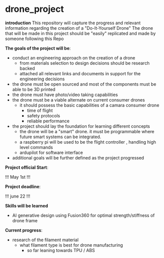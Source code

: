 # drone_project

**introduction**
This repository will capture the progress and relevant information regarding the creation of a "Do-It-Yourself Drone"
The drone that will be made in this project should be "easily" replicated and made by someone following this Repo


**The goals of the project will be**: 
- conduct an engineering approach on the creation of a drone 
     - from materials selection to design decisions should be research backed
     - attached all relevant links and documents in support for the engineering decisions
- the drone must be open sourced and most of the components must be able to be 3D printed 
- the drone must have photo/video taking capabilities
- the drone must be a viable alternate on current consumer drones
     - it should possess the basic capabilities of a camara consumer drone
        - time of flight 
        - safety protocols 
        - reliable performance
- the project should lay the foundation for learning different concepts 
     - the drone will be a "smart" drone. it must be programmable where future smart 
       systems can be integrated.
     - a raspberry pi will be used to be the flight controller , handling high level commands
     - ardupilot for software interface
- additional goals will be further defined as the project progressed 


**Project official Start**:

!!! May 1st !!!

**Project deadline**: 

!!! june 22 !!!

**Skills will be learned**
- AI generative design using Fusion360 for optimal strength/stiffness of 
  drone frame

**Current progress**:
- research of the filament material 
  - what filament type is best for drone manufacturing 
     - so far leaning towards TPU / ABS


  
